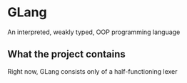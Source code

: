 # GLang 
An interpreted, weakly typed, OOP programming language 
 
## What the project contains 
Right now, GLang consists only of a half-functioning lexer 

